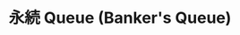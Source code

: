 ---
title: 永続 Queue (Banker's Queue)
documentation_of:
- ./BankersQueue/BankersQueue_1.cs
- ./BankersQueue/BankersQueue_1.Enumerator.cs
- ./BankersQueue/BankersQueue_1.Stack.cs
---
